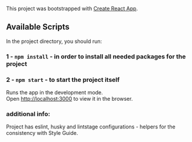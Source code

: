 This project was bootstrapped with [Create React App](https://github.com/facebook/create-react-app).

## Available Scripts

In the project directory, you should run:

### 1 -  `npm install` - in order to install all needed packages for the project


### 2 - `npm start` - to start the project itself

Runs the app in the development mode.<br />
Open [http://localhost:3000](http://localhost:3000) to view it in the browser.

### additional info:

Project has eslint, husky and lintstage configurations - helpers for the consistency with Style Guide.
